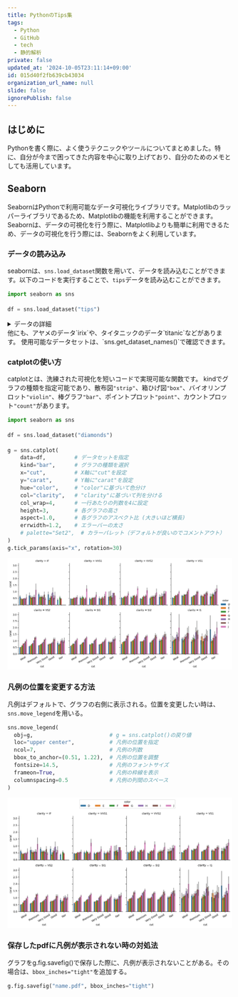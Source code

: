 ```yaml
---
title: PythonのTips集
tags:
  - Python
  - GitHub
  - tech
  - 静的解析
private: false
updated_at: '2024-10-05T23:11:14+09:00'
id: 015d40f2fb639cb43034
organization_url_name: null
slide: false
ignorePublish: false
---
```

## はじめに
Pythonを書く際に、よく使うテクニックやツールについてまとめました。特に、自分が今まで困ってきた内容を中心に取り上げており、自分のためのメモとしても活用しています。

## Seaborn
SeabornはPythonで利用可能なデータ可視化ライブラリです。Matplotlibのラッパーライブラリであるため、Matplotlibの機能を利用することができます。Seabornは、データの可視化を行う際に、Matplotlibよりも簡単に利用できるため、データの可視化を行う際には、Seabornをよく利用しています。

### データの読み込み
seabornは、`sns.load_dataset`関数を用いて、データを読み込むことができます。以下のコードを実行することで、`tips`データを読み込むことができます。
```python
import seaborn as sns

df = sns.load_dataset("tips")
```
<details><summary>データの詳細</summary>

|     |   total_bill |   tip | sex    | smoker   | day   | time   |   size |
|----:|-------------:|------:|:-------|:---------|:------|:-------|-------:|
|   0 |        16.99 |  1.01 | Female | No       | Sun   | Dinner |      2 |
|   1 |        10.34 |  1.66 | Male   | No       | Sun   | Dinner |      3 |
|   2 |        21.01 |  3.5  | Male   | No       | Sun   | Dinner |      3 |
|   3 |        23.68 |  3.31 | Male   | No       | Sun   | Dinner |      2 |
|   4 |        24.59 |  3.61 | Female | No       | Sun   | Dinner |      4 |
|   5 |        25.29 |  4.71 | Male   | No       | Sun   | Dinner |      4 |
|   6 |         8.77 |  2    | Male   | No       | Sun   | Dinner |      2 |
|   7 |        26.88 |  3.12 | Male   | No       | Sun   | Dinner |      4 |
|   8 |        15.04 |  1.96 | Male   | No       | Sun   | Dinner |      2 |
|   9 |        14.78 |  3.23 | Male   | No       | Sun   | Dinner |      2 |
|  10 |        10.27 |  1.71 | Male   | No       | Sun   | Dinner |      2 |
|  11 |        35.26 |  5    | Female | No       | Sun   | Dinner |      4 |
|  12 |        15.42 |  1.57 | Male   | No       | Sun   | Dinner |      2 |
|  13 |        18.43 |  3    | Male   | No       | Sun   | Dinner |      4 |
|  14 |        14.83 |  3.02 | Female | No       | Sun   | Dinner |      2 |
|  15 |        21.58 |  3.92 | Male   | No       | Sun   | Dinner |      2 |
|  16 |        10.33 |  1.67 | Female | No       | Sun   | Dinner |      3 |
|  17 |        16.29 |  3.71 | Male   | No       | Sun   | Dinner |      3 |
|  18 |        16.97 |  3.5  | Female | No       | Sun   | Dinner |      3 |
|  19 |        20.65 |  3.35 | Male   | No       | Sat   | Dinner |      3 |
|  20 |        17.92 |  4.08 | Male   | No       | Sat   | Dinner |      2 |
|  21 |        20.29 |  2.75 | Female | No       | Sat   | Dinner |      2 |
|  22 |        15.77 |  2.23 | Female | No       | Sat   | Dinner |      2 |
|  23 |        39.42 |  7.58 | Male   | No       | Sat   | Dinner |      4 |
|  24 |        19.82 |  3.18 | Male   | No       | Sat   | Dinner |      2 |
|  25 |        17.81 |  2.34 | Male   | No       | Sat   | Dinner |      4 |
|  26 |        13.37 |  2    | Male   | No       | Sat   | Dinner |      2 |
|  27 |        12.69 |  2    | Male   | No       | Sat   | Dinner |      2 |
|  28 |        21.7  |  4.3  | Male   | No       | Sat   | Dinner |      2 |
|  29 |        19.65 |  3    | Female | No       | Sat   | Dinner |      2 |
|  30 |         9.55 |  1.45 | Male   | No       | Sat   | Dinner |      2 |
|  31 |        18.35 |  2.5  | Male   | No       | Sat   | Dinner |      4 |
|  32 |        15.06 |  3    | Female | No       | Sat   | Dinner |      2 |
|  33 |        20.69 |  2.45 | Female | No       | Sat   | Dinner |      4 |
|  34 |        17.78 |  3.27 | Male   | No       | Sat   | Dinner |      2 |
|  35 |        24.06 |  3.6  | Male   | No       | Sat   | Dinner |      3 |
|  36 |        16.31 |  2    | Male   | No       | Sat   | Dinner |      3 |
|  37 |        16.93 |  3.07 | Female | No       | Sat   | Dinner |      3 |
|  38 |        18.69 |  2.31 | Male   | No       | Sat   | Dinner |      3 |
|  39 |        31.27 |  5    | Male   | No       | Sat   | Dinner |      3 |
|  40 |        16.04 |  2.24 | Male   | No       | Sat   | Dinner |      3 |
|  41 |        17.46 |  2.54 | Male   | No       | Sun   | Dinner |      2 |
|  42 |        13.94 |  3.06 | Male   | No       | Sun   | Dinner |      2 |
|  43 |         9.68 |  1.32 | Male   | No       | Sun   | Dinner |      2 |
|  44 |        30.4  |  5.6  | Male   | No       | Sun   | Dinner |      4 |
|  45 |        18.29 |  3    | Male   | No       | Sun   | Dinner |      2 |
|  46 |        22.23 |  5    | Male   | No       | Sun   | Dinner |      2 |
|  47 |        32.4  |  6    | Male   | No       | Sun   | Dinner |      4 |
|  48 |        28.55 |  2.05 | Male   | No       | Sun   | Dinner |      3 |
|  49 |        18.04 |  3    | Male   | No       | Sun   | Dinner |      2 |
|  50 |        12.54 |  2.5  | Male   | No       | Sun   | Dinner |      2 |
|  51 |        10.29 |  2.6  | Female | No       | Sun   | Dinner |      2 |
|  52 |        34.81 |  5.2  | Female | No       | Sun   | Dinner |      4 |
|  53 |         9.94 |  1.56 | Male   | No       | Sun   | Dinner |      2 |
|  54 |        25.56 |  4.34 | Male   | No       | Sun   | Dinner |      4 |
|  55 |        19.49 |  3.51 | Male   | No       | Sun   | Dinner |      2 |
|  56 |        38.01 |  3    | Male   | Yes      | Sat   | Dinner |      4 |
|  57 |        26.41 |  1.5  | Female | No       | Sat   | Dinner |      2 |
|  58 |        11.24 |  1.76 | Male   | Yes      | Sat   | Dinner |      2 |
|  59 |        48.27 |  6.73 | Male   | No       | Sat   | Dinner |      4 |
|  60 |        20.29 |  3.21 | Male   | Yes      | Sat   | Dinner |      2 |
|  61 |        13.81 |  2    | Male   | Yes      | Sat   | Dinner |      2 |
|  62 |        11.02 |  1.98 | Male   | Yes      | Sat   | Dinner |      2 |
|  63 |        18.29 |  3.76 | Male   | Yes      | Sat   | Dinner |      4 |
|  64 |        17.59 |  2.64 | Male   | No       | Sat   | Dinner |      3 |
|  65 |        20.08 |  3.15 | Male   | No       | Sat   | Dinner |      3 |
|  66 |        16.45 |  2.47 | Female | No       | Sat   | Dinner |      2 |
|  67 |         3.07 |  1    | Female | Yes      | Sat   | Dinner |      1 |
|  68 |        20.23 |  2.01 | Male   | No       | Sat   | Dinner |      2 |
|  69 |        15.01 |  2.09 | Male   | Yes      | Sat   | Dinner |      2 |
|  70 |        12.02 |  1.97 | Male   | No       | Sat   | Dinner |      2 |
|  71 |        17.07 |  3    | Female | No       | Sat   | Dinner |      3 |
|  72 |        26.86 |  3.14 | Female | Yes      | Sat   | Dinner |      2 |
|  73 |        25.28 |  5    | Female | Yes      | Sat   | Dinner |      2 |
|  74 |        14.73 |  2.2  | Female | No       | Sat   | Dinner |      2 |
|  75 |        10.51 |  1.25 | Male   | No       | Sat   | Dinner |      2 |
|  76 |        17.92 |  3.08 | Male   | Yes      | Sat   | Dinner |      2 |
|  77 |        27.2  |  4    | Male   | No       | Thur  | Lunch  |      4 |
|  78 |        22.76 |  3    | Male   | No       | Thur  | Lunch  |      2 |
|  79 |        17.29 |  2.71 | Male   | No       | Thur  | Lunch  |      2 |
|  80 |        19.44 |  3    | Male   | Yes      | Thur  | Lunch  |      2 |
|  81 |        16.66 |  3.4  | Male   | No       | Thur  | Lunch  |      2 |
|  82 |        10.07 |  1.83 | Female | No       | Thur  | Lunch  |      1 |
|  83 |        32.68 |  5    | Male   | Yes      | Thur  | Lunch  |      2 |
|  84 |        15.98 |  2.03 | Male   | No       | Thur  | Lunch  |      2 |
|  85 |        34.83 |  5.17 | Female | No       | Thur  | Lunch  |      4 |
|  86 |        13.03 |  2    | Male   | No       | Thur  | Lunch  |      2 |
|  87 |        18.28 |  4    | Male   | No       | Thur  | Lunch  |      2 |
|  88 |        24.71 |  5.85 | Male   | No       | Thur  | Lunch  |      2 |
|  89 |        21.16 |  3    | Male   | No       | Thur  | Lunch  |      2 |
|  90 |        28.97 |  3    | Male   | Yes      | Fri   | Dinner |      2 |
|  91 |        22.49 |  3.5  | Male   | No       | Fri   | Dinner |      2 |
|  92 |         5.75 |  1    | Female | Yes      | Fri   | Dinner |      2 |
|  93 |        16.32 |  4.3  | Female | Yes      | Fri   | Dinner |      2 |
|  94 |        22.75 |  3.25 | Female | No       | Fri   | Dinner |      2 |
|  95 |        40.17 |  4.73 | Male   | Yes      | Fri   | Dinner |      4 |
|  96 |        27.28 |  4    | Male   | Yes      | Fri   | Dinner |      2 |
|  97 |        12.03 |  1.5  | Male   | Yes      | Fri   | Dinner |      2 |
|  98 |        21.01 |  3    | Male   | Yes      | Fri   | Dinner |      2 |
|  99 |        12.46 |  1.5  | Male   | No       | Fri   | Dinner |      2 |
| 100 |        11.35 |  2.5  | Female | Yes      | Fri   | Dinner |      2 |
| 101 |        15.38 |  3    | Female | Yes      | Fri   | Dinner |      2 |
| 102 |        44.3  |  2.5  | Female | Yes      | Sat   | Dinner |      3 |
| 103 |        22.42 |  3.48 | Female | Yes      | Sat   | Dinner |      2 |
| 104 |        20.92 |  4.08 | Female | No       | Sat   | Dinner |      2 |
| 105 |        15.36 |  1.64 | Male   | Yes      | Sat   | Dinner |      2 |
| 106 |        20.49 |  4.06 | Male   | Yes      | Sat   | Dinner |      2 |
| 107 |        25.21 |  4.29 | Male   | Yes      | Sat   | Dinner |      2 |
| 108 |        18.24 |  3.76 | Male   | No       | Sat   | Dinner |      2 |
| 109 |        14.31 |  4    | Female | Yes      | Sat   | Dinner |      2 |
| 110 |        14    |  3    | Male   | No       | Sat   | Dinner |      2 |
| 111 |         7.25 |  1    | Female | No       | Sat   | Dinner |      1 |
| 112 |        38.07 |  4    | Male   | No       | Sun   | Dinner |      3 |
| 113 |        23.95 |  2.55 | Male   | No       | Sun   | Dinner |      2 |
| 114 |        25.71 |  4    | Female | No       | Sun   | Dinner |      3 |
| 115 |        17.31 |  3.5  | Female | No       | Sun   | Dinner |      2 |
| 116 |        29.93 |  5.07 | Male   | No       | Sun   | Dinner |      4 |
| 117 |        10.65 |  1.5  | Female | No       | Thur  | Lunch  |      2 |
| 118 |        12.43 |  1.8  | Female | No       | Thur  | Lunch  |      2 |
| 119 |        24.08 |  2.92 | Female | No       | Thur  | Lunch  |      4 |
| 120 |        11.69 |  2.31 | Male   | No       | Thur  | Lunch  |      2 |
| 121 |        13.42 |  1.68 | Female | No       | Thur  | Lunch  |      2 |
| 122 |        14.26 |  2.5  | Male   | No       | Thur  | Lunch  |      2 |
| 123 |        15.95 |  2    | Male   | No       | Thur  | Lunch  |      2 |
| 124 |        12.48 |  2.52 | Female | No       | Thur  | Lunch  |      2 |
| 125 |        29.8  |  4.2  | Female | No       | Thur  | Lunch  |      6 |
| 126 |         8.52 |  1.48 | Male   | No       | Thur  | Lunch  |      2 |
| 127 |        14.52 |  2    | Female | No       | Thur  | Lunch  |      2 |
| 128 |        11.38 |  2    | Female | No       | Thur  | Lunch  |      2 |
| 129 |        22.82 |  2.18 | Male   | No       | Thur  | Lunch  |      3 |
| 130 |        19.08 |  1.5  | Male   | No       | Thur  | Lunch  |      2 |
| 131 |        20.27 |  2.83 | Female | No       | Thur  | Lunch  |      2 |
| 132 |        11.17 |  1.5  | Female | No       | Thur  | Lunch  |      2 |
| 133 |        12.26 |  2    | Female | No       | Thur  | Lunch  |      2 |
| 134 |        18.26 |  3.25 | Female | No       | Thur  | Lunch  |      2 |
| 135 |         8.51 |  1.25 | Female | No       | Thur  | Lunch  |      2 |
| 136 |        10.33 |  2    | Female | No       | Thur  | Lunch  |      2 |
| 137 |        14.15 |  2    | Female | No       | Thur  | Lunch  |      2 |
| 138 |        16    |  2    | Male   | Yes      | Thur  | Lunch  |      2 |
| 139 |        13.16 |  2.75 | Female | No       | Thur  | Lunch  |      2 |
| 140 |        17.47 |  3.5  | Female | No       | Thur  | Lunch  |      2 |
| 141 |        34.3  |  6.7  | Male   | No       | Thur  | Lunch  |      6 |
| 142 |        41.19 |  5    | Male   | No       | Thur  | Lunch  |      5 |
| 143 |        27.05 |  5    | Female | No       | Thur  | Lunch  |      6 |
| 144 |        16.43 |  2.3  | Female | No       | Thur  | Lunch  |      2 |
| 145 |         8.35 |  1.5  | Female | No       | Thur  | Lunch  |      2 |
| 146 |        18.64 |  1.36 | Female | No       | Thur  | Lunch  |      3 |
| 147 |        11.87 |  1.63 | Female | No       | Thur  | Lunch  |      2 |
| 148 |         9.78 |  1.73 | Male   | No       | Thur  | Lunch  |      2 |
| 149 |         7.51 |  2    | Male   | No       | Thur  | Lunch  |      2 |
| 150 |        14.07 |  2.5  | Male   | No       | Sun   | Dinner |      2 |
| 151 |        13.13 |  2    | Male   | No       | Sun   | Dinner |      2 |
| 152 |        17.26 |  2.74 | Male   | No       | Sun   | Dinner |      3 |
| 153 |        24.55 |  2    | Male   | No       | Sun   | Dinner |      4 |
| 154 |        19.77 |  2    | Male   | No       | Sun   | Dinner |      4 |
| 155 |        29.85 |  5.14 | Female | No       | Sun   | Dinner |      5 |
| 156 |        48.17 |  5    | Male   | No       | Sun   | Dinner |      6 |
| 157 |        25    |  3.75 | Female | No       | Sun   | Dinner |      4 |
| 158 |        13.39 |  2.61 | Female | No       | Sun   | Dinner |      2 |
| 159 |        16.49 |  2    | Male   | No       | Sun   | Dinner |      4 |
| 160 |        21.5  |  3.5  | Male   | No       | Sun   | Dinner |      4 |
| 161 |        12.66 |  2.5  | Male   | No       | Sun   | Dinner |      2 |
| 162 |        16.21 |  2    | Female | No       | Sun   | Dinner |      3 |
| 163 |        13.81 |  2    | Male   | No       | Sun   | Dinner |      2 |
| 164 |        17.51 |  3    | Female | Yes      | Sun   | Dinner |      2 |
| 165 |        24.52 |  3.48 | Male   | No       | Sun   | Dinner |      3 |
| 166 |        20.76 |  2.24 | Male   | No       | Sun   | Dinner |      2 |
| 167 |        31.71 |  4.5  | Male   | No       | Sun   | Dinner |      4 |
| 168 |        10.59 |  1.61 | Female | Yes      | Sat   | Dinner |      2 |
| 169 |        10.63 |  2    | Female | Yes      | Sat   | Dinner |      2 |
| 170 |        50.81 | 10    | Male   | Yes      | Sat   | Dinner |      3 |
| 171 |        15.81 |  3.16 | Male   | Yes      | Sat   | Dinner |      2 |
| 172 |         7.25 |  5.15 | Male   | Yes      | Sun   | Dinner |      2 |
| 173 |        31.85 |  3.18 | Male   | Yes      | Sun   | Dinner |      2 |
| 174 |        16.82 |  4    | Male   | Yes      | Sun   | Dinner |      2 |
| 175 |        32.9  |  3.11 | Male   | Yes      | Sun   | Dinner |      2 |
| 176 |        17.89 |  2    | Male   | Yes      | Sun   | Dinner |      2 |
| 177 |        14.48 |  2    | Male   | Yes      | Sun   | Dinner |      2 |
| 178 |         9.6  |  4    | Female | Yes      | Sun   | Dinner |      2 |
| 179 |        34.63 |  3.55 | Male   | Yes      | Sun   | Dinner |      2 |
| 180 |        34.65 |  3.68 | Male   | Yes      | Sun   | Dinner |      4 |
| 181 |        23.33 |  5.65 | Male   | Yes      | Sun   | Dinner |      2 |
| 182 |        45.35 |  3.5  | Male   | Yes      | Sun   | Dinner |      3 |
| 183 |        23.17 |  6.5  | Male   | Yes      | Sun   | Dinner |      4 |
| 184 |        40.55 |  3    | Male   | Yes      | Sun   | Dinner |      2 |
| 185 |        20.69 |  5    | Male   | No       | Sun   | Dinner |      5 |
| 186 |        20.9  |  3.5  | Female | Yes      | Sun   | Dinner |      3 |
| 187 |        30.46 |  2    | Male   | Yes      | Sun   | Dinner |      5 |
| 188 |        18.15 |  3.5  | Female | Yes      | Sun   | Dinner |      3 |
| 189 |        23.1  |  4    | Male   | Yes      | Sun   | Dinner |      3 |
| 190 |        15.69 |  1.5  | Male   | Yes      | Sun   | Dinner |      2 |
| 191 |        19.81 |  4.19 | Female | Yes      | Thur  | Lunch  |      2 |
| 192 |        28.44 |  2.56 | Male   | Yes      | Thur  | Lunch  |      2 |
| 193 |        15.48 |  2.02 | Male   | Yes      | Thur  | Lunch  |      2 |
| 194 |        16.58 |  4    | Male   | Yes      | Thur  | Lunch  |      2 |
| 195 |         7.56 |  1.44 | Male   | No       | Thur  | Lunch  |      2 |
| 196 |        10.34 |  2    | Male   | Yes      | Thur  | Lunch  |      2 |
| 197 |        43.11 |  5    | Female | Yes      | Thur  | Lunch  |      4 |
| 198 |        13    |  2    | Female | Yes      | Thur  | Lunch  |      2 |
| 199 |        13.51 |  2    | Male   | Yes      | Thur  | Lunch  |      2 |
| 200 |        18.71 |  4    | Male   | Yes      | Thur  | Lunch  |      3 |
| 201 |        12.74 |  2.01 | Female | Yes      | Thur  | Lunch  |      2 |
| 202 |        13    |  2    | Female | Yes      | Thur  | Lunch  |      2 |
| 203 |        16.4  |  2.5  | Female | Yes      | Thur  | Lunch  |      2 |
| 204 |        20.53 |  4    | Male   | Yes      | Thur  | Lunch  |      4 |
| 205 |        16.47 |  3.23 | Female | Yes      | Thur  | Lunch  |      3 |
| 206 |        26.59 |  3.41 | Male   | Yes      | Sat   | Dinner |      3 |
| 207 |        38.73 |  3    | Male   | Yes      | Sat   | Dinner |      4 |
| 208 |        24.27 |  2.03 | Male   | Yes      | Sat   | Dinner |      2 |
| 209 |        12.76 |  2.23 | Female | Yes      | Sat   | Dinner |      2 |
| 210 |        30.06 |  2    | Male   | Yes      | Sat   | Dinner |      3 |
| 211 |        25.89 |  5.16 | Male   | Yes      | Sat   | Dinner |      4 |
| 212 |        48.33 |  9    | Male   | No       | Sat   | Dinner |      4 |
| 213 |        13.27 |  2.5  | Female | Yes      | Sat   | Dinner |      2 |
| 214 |        28.17 |  6.5  | Female | Yes      | Sat   | Dinner |      3 |
| 215 |        12.9  |  1.1  | Female | Yes      | Sat   | Dinner |      2 |
| 216 |        28.15 |  3    | Male   | Yes      | Sat   | Dinner |      5 |
| 217 |        11.59 |  1.5  | Male   | Yes      | Sat   | Dinner |      2 |
| 218 |         7.74 |  1.44 | Male   | Yes      | Sat   | Dinner |      2 |
| 219 |        30.14 |  3.09 | Female | Yes      | Sat   | Dinner |      4 |
| 220 |        12.16 |  2.2  | Male   | Yes      | Fri   | Lunch  |      2 |
| 221 |        13.42 |  3.48 | Female | Yes      | Fri   | Lunch  |      2 |
| 222 |         8.58 |  1.92 | Male   | Yes      | Fri   | Lunch  |      1 |
| 223 |        15.98 |  3    | Female | No       | Fri   | Lunch  |      3 |
| 224 |        13.42 |  1.58 | Male   | Yes      | Fri   | Lunch  |      2 |
| 225 |        16.27 |  2.5  | Female | Yes      | Fri   | Lunch  |      2 |
| 226 |        10.09 |  2    | Female | Yes      | Fri   | Lunch  |      2 |
| 227 |        20.45 |  3    | Male   | No       | Sat   | Dinner |      4 |
| 228 |        13.28 |  2.72 | Male   | No       | Sat   | Dinner |      2 |
| 229 |        22.12 |  2.88 | Female | Yes      | Sat   | Dinner |      2 |
| 230 |        24.01 |  2    | Male   | Yes      | Sat   | Dinner |      4 |
| 231 |        15.69 |  3    | Male   | Yes      | Sat   | Dinner |      3 |
| 232 |        11.61 |  3.39 | Male   | No       | Sat   | Dinner |      2 |
| 233 |        10.77 |  1.47 | Male   | No       | Sat   | Dinner |      2 |
| 234 |        15.53 |  3    | Male   | Yes      | Sat   | Dinner |      2 |
| 235 |        10.07 |  1.25 | Male   | No       | Sat   | Dinner |      2 |
| 236 |        12.6  |  1    | Male   | Yes      | Sat   | Dinner |      2 |
| 237 |        32.83 |  1.17 | Male   | Yes      | Sat   | Dinner |      2 |
| 238 |        35.83 |  4.67 | Female | No       | Sat   | Dinner |      3 |
| 239 |        29.03 |  5.92 | Male   | No       | Sat   | Dinner |      3 |
| 240 |        27.18 |  2    | Female | Yes      | Sat   | Dinner |      2 |
| 241 |        22.67 |  2    | Male   | Yes      | Sat   | Dinner |      2 |
| 242 |        17.82 |  1.75 | Male   | No       | Sat   | Dinner |      2 |
| 243 |        18.78 |  3    | Female | No       | Thur  | Dinner |      2 |
</details>
他にも、アヤメのデータ`irix`や、タイタニックのデータ`titanic`などがあります。
使用可能なデータセットは、`sns.get_dataset_names()`で確認できます。

### catplotの使い方
catplotとは、洗練された可視化を短いコードで実現可能な関数です。
kindでグラフの種類を指定可能であり、散布図`"strip"`、箱ひげ図`"box"`、バイオリンプロット`"violin"`、棒グラフ`"bar"`、ポイントプロット`"point"`、カウントプロット`"count"`があります。
```python
import seaborn as sns

df = sns.load_dataset("diamonds")

g = sns.catplot(
    data=df,         # データセットを指定
    kind="bar",      # グラフの種類を選択
    x="cut",         # X軸に"cut"を設定
    y="carat",       # Y軸に"carat"を設定
    hue="color",     # "color"に基づいて色分け
    col="clarity",   # "clarity"に基づいて列を分ける
    col_wrap=4,      # 一行あたりの列数を4に設定
    height=3,        # 各グラフの高さ
    aspect=1.0,      # 各グラフのアスペクト比 (大きいほど横長)
    errwidth=1.2,    # エラーバーの太さ
    # palette="Set2",  # カラーパレット（デフォルトが良いのでコメントアウト）
)
g.tick_params(axis="x", rotation=30)
```
![](https://raw.githubusercontent.com/C-Naoki/zenn-archive/main/images/python-tips-collection/catplot.png)

### 凡例の位置を変更する方法
凡例はデフォルトで、グラフの右側に表示される。位置を変更したい時は、`sns.move_legend`を用いる。
```python
sns.move_legend(
  obj=g,                        # g = sns.catplot()の戻り値
  loc="upper center",           # 凡例の位置を指定
  ncol=7,                       # 凡例の列数
  bbox_to_anchor=(0.51, 1.22),  # 凡例の位置を調整
  fontsize=14.5,                # 凡例のフォントサイズ
  frameon=True,                 # 凡例の枠線を表示
  columnspacing=0.5             # 凡例の列間のスペース
)
```
![](https://raw.githubusercontent.com/C-Naoki/zenn-archive/main/images/python-tips-collection/legend.png)

### 保存したpdfに凡例が表示されない時の対処法
グラフをg.fig.savefig()で保存した際に、凡例が表示されないことがある。その場合は、`bbox_inches="tight"`を追加する。
```python
g.fig.savefig("name.pdf", bbox_inches="tight")
```
